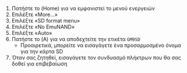 1. Πατήστε το (Home) για να εμφανιστεί το μενού ενεργειών
2. Επιλέξτε «More...»
3. Επιλέξτε «SD format menu»
4. Επιλέξτε «No EmuNAND»
5. Επιλέξτε «Autο»
6. Πατήστε το (A) για να αποδεχτείτε την ετικέτα `GM9SD`
   - Προαιρετικά, μπορείτε να εισαγάγετε ένα προσαρμοσμένο όνομα για την κάρτα SD
7. Όταν σας ζητηθεί, εισαγάγετε τον συνδυασμό πλήκτρων που θα σας δοθεί για επιβεβαίωση
